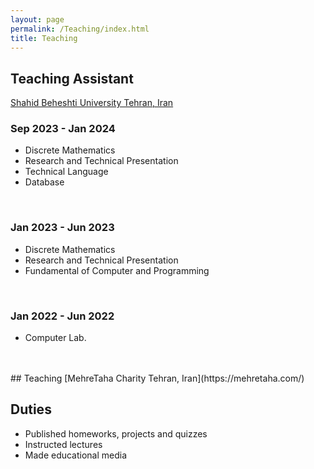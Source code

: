 ```yaml
---
layout: page
permalink: /Teaching/index.html
title: Teaching
---
```


## Teaching Assistant
[Shahid Beheshti University Tehran, Iran](https://cse.sbu.ac.ir/)


### Sep 2023 - Jan 2024

- Discrete Mathematics
- Research and Technical Presentation
- Technical Language
- Database
<br>

### Jan 2023 - Jun 2023

- Discrete Mathematics
- Research and Technical Presentation
- Fundamental of Computer and Programming
<br>

### Jan 2022 - Jun 2022

- Computer Lab.
<br>

<br>
## Teaching
[MehreTaha Charity Tehran, Iran](https://mehretaha.com/)

<br>

## Duties

- Published homeworks, projects and quizzes
- Instructed lectures
- Made educational media



